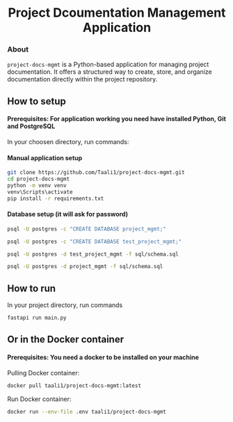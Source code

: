 # <center> Project Dcoumentation Management Application </center>

### About
`project-docs-mgmt` is a Python-based application for managing project documentation. It offers a structured way to create, store, and organize documentation directly within the project repository.


## How to setup
#### Prerequisites: For application working you need have installed Python, Git and PostgreSQL

In your choosen directory, run commands:

#### Manual application setup
```bash
git clone https://github.com/Taali1/project-docs-mgmt.git
cd project-docs-mgmt
python -m venv venv
venv\Scripts\activate
pip install -r requirements.txt
```

#### Database setup (it will ask for password)
```bash
psql -U postgres -c "CREATE DATABASE project_mgmt;"
```
```bash
psql -U postgres -c "CREATE DATABASE test_project_mgmt;"
```
```bash
psql -U postgres -d test_project_mgmt -f sql/schema.sql
```
```bash
psql -U postgres -d project_mgmt -f sql/schema.sql
```


## How to run
In your project directory, run commands
```bash
fastapi run main.py
```

## Or in the Docker container
#### Prerequisites: You need a docker to be installed on your machine
Pulling Docker container:
```bash
docker pull taali1/project-docs-mgmt:latest
```
Run Docker container:
```bash
docker run --env-file .env taali1/project-docs-mgmt
```
